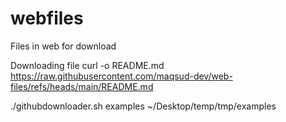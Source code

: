 # webfiles

Files in web for download

Downloading file
curl -o  README.md  https://raw.githubusercontent.com/maqsud-dev/web-files/refs/heads/main/README.md

./githubdownloader.sh examples ~/Desktop/temp/tmp/examples


